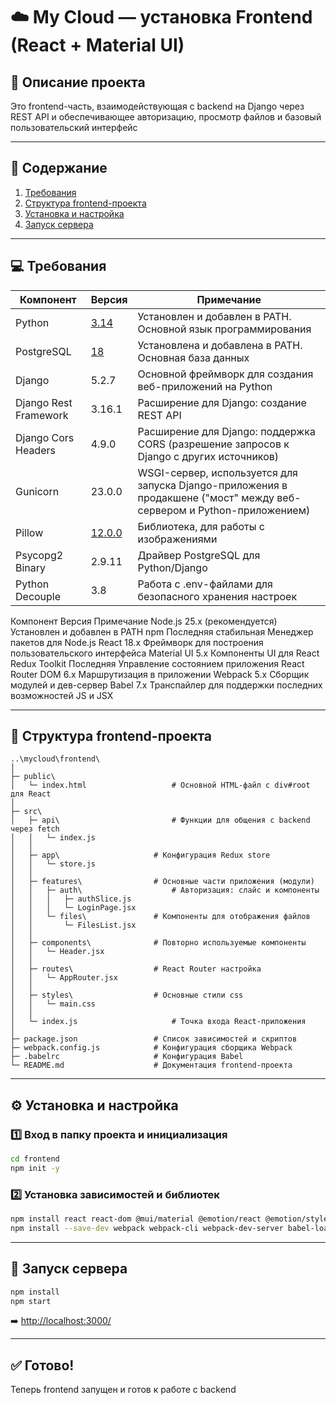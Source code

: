 # ☁️ My Cloud — установка Frontend (React + Material UI)

## 📝 Описание проекта
Это frontend-часть, взаимодействующая с backend на Django через REST API и обеспечивающее авторизацию, просмотр файлов и базовый пользовательский интерфейс

---

## 📘 Содержание
1. [Требования](#-требования)
2. [Структура frontend-проекта](#-структура-frontend-проекта)
3. [Установка и настройка](#%EF%B8%8F-установка-и-настройка)
4. [Запуск сервера](#-запуск-сервера)

---

## 💻 Требования
| Компонент | Версия | Примечание |
|-----|-----|-----|
| Python | [3.14](https://www.python.org/ftp/python/3.14.0/python-3.14.0-amd64.exe) | Установлен и добавлен в PATH. Основной язык программирования |
| PostgreSQL | [18](https://sbp.enterprisedb.com/getfile.jsp?fileid=1259779) | Установлена и добавлена в PATH. Основная база данных |
| Django | 5.2.7 | Основной фреймворк для создания веб-приложений на Python |
| Django Rest Framework | 3.16.1 | Расширение для Django: создание REST API |
| Django Cors Headers | 4.9.0 | Расширение для Django: поддержка CORS (разрешение запросов к Django с других источников) |
| Gunicorn | 23.0.0 | WSGI-сервер, используется для запуска Django-приложения в продакшене ("мост" между веб-сервером и Python-приложением) |
| Pillow | [12.0.0](https://pillow.readthedocs.io/en/stable/) | Библиотека, для работы с изображениями |
| Psycopg2 Binary | 2.9.11 | Драйвер PostgreSQL для Python/Django |
| Python Decouple | 3.8 | Работа с .env-файлами для безопасного хранения настроек |





Компонент	Версия	Примечание
Node.js	25.x (рекомендуется)	Установлен и добавлен в PATH
npm	Последняя стабильная	Менеджер пакетов для Node.js
React	18.x	Фреймворк для построения пользовательского интерфейса
Material UI	5.x	Компоненты UI для React
Redux Toolkit	Последняя	Управление состоянием приложения
React Router DOM	6.x	Маршрутизация в приложении
Webpack	5.x	Сборщик модулей и дев-сервер
Babel	7.x	Транспайлер для поддержки последних возможностей JS и JSX












---

## 📁 Структура frontend-проекта
```
..\mycloud\frontend\
│
├─ public\
│   └─ index.html					# Основной HTML-файл с div#root для React
│
├─ src\
│   ├─ api\							# Функции для общения с backend через fetch
│   │   └─ index.js       
│   │
│   ├─ app\						# Конфигурация Redux store
│   │   └─ store.js       
│   │
│   ├─ features\				# Основные части приложения (модули)
│   │   ├─ auth\					# Авторизация: слайс и компоненты
│   │   │   ├─ authSlice.js
│   │   │   └─ LoginPage.jsx
│   │   └─ files\				# Компоненты для отображения файлов
│   │       └─ FilesList.jsx
│   │
│   ├─ components\				# Повторно используемые компоненты
│   │   └─ Header.jsx
│   │
│   ├─ routes\					# React Router настройка
│   │   └─ AppRouter.jsx
│   │
│   ├─ styles\					# Основные стили css
│   │   └─ main.css
│   │
│   └─ index.js						# Точка входа React-приложения
│
├─ package.json					# Список зависимостей и скриптов
├─ webpack.config.js			# Конфигурация сборщика Webpack
├─ .babelrc						# Конфигурация Babel
└─ README.md					# Документация frontend-проекта
```

---

## ⚙️ Установка и настройка

### 1️⃣ Вход в папку проекта и инициализация
```bash
cd frontend
npm init -y
```

### 2️⃣ Установка зависимостей и библиотек
```bash
npm install react react-dom @mui/material @emotion/react @emotion/styled react-router-dom @reduxjs/toolkit react-redux
npm install --save-dev webpack webpack-cli webpack-dev-server babel-loader @babel/core @babel/preset-env @babel/preset-react babel-loader html-webpack-plugin css-loader style-loader
```

---

## 🚀 Запуск сервера
```bash
npm install
npm start
```

➡️ [http://localhost:3000/](http://localhost:3000/)

---

## ✅ Готово!
Теперь frontend запущен и готов к работе с backend